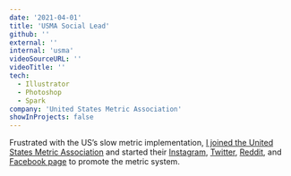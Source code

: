 ```yaml
---
date: '2021-04-01'
title: 'USMA Social Lead'
github: ''
external: ''
internal: 'usma'
videoSourceURL: ''
videoTitle: ''
tech:
  - Illustrator
  - Photoshop
  - Spark
company: 'United States Metric Association'
showInProjects: false
---
```


Frustrated with the US’s slow metric implementation, [I joined the United States Metric Association](./images/USMArecognition.jpg) and started their [Instagram](https://www.instagram.com/usma_metric/?hl=en), [Twitter](https://twitter.com/usma_metric), [Reddit](https://www.reddit.com/user/usma_metric/), and [Facebook page](https://www.facebook.com/usma.metric/) to promote the metric system.
